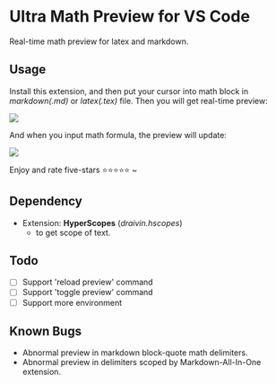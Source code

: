 # Ultra Math Preview for VS Code

Real-time math preview for latex and markdown.

## Usage

Install this extension, and then put your cursor into math block in *markdown(.md)* or *latex(.tex)* file. Then you will get real-time preview:

![](https://raw.githubusercontent.com/yfzhao20/vscode-ultra-math-preview/main/image/test1.gif)

And when you input math formula, the preview will update:

![](https://raw.githubusercontent.com/yfzhao20/vscode-ultra-math-preview/main/image/test2.gif)


Enjoy and rate five-stars ⭐⭐⭐⭐⭐ ~

## Dependency

- Extension: **HyperScopes** (*draivin.hscopes*) 
    - to get scope of text.

## Todo

- [ ] Support 'reload preview' command
- [ ] Support 'toggle preview' command
- [ ] Support more environment

## Known Bugs

- Abnormal preview in markdown block-quote math delimiters.
- Abnormal preview in delimiters scoped by Markdown-All-In-One extension.